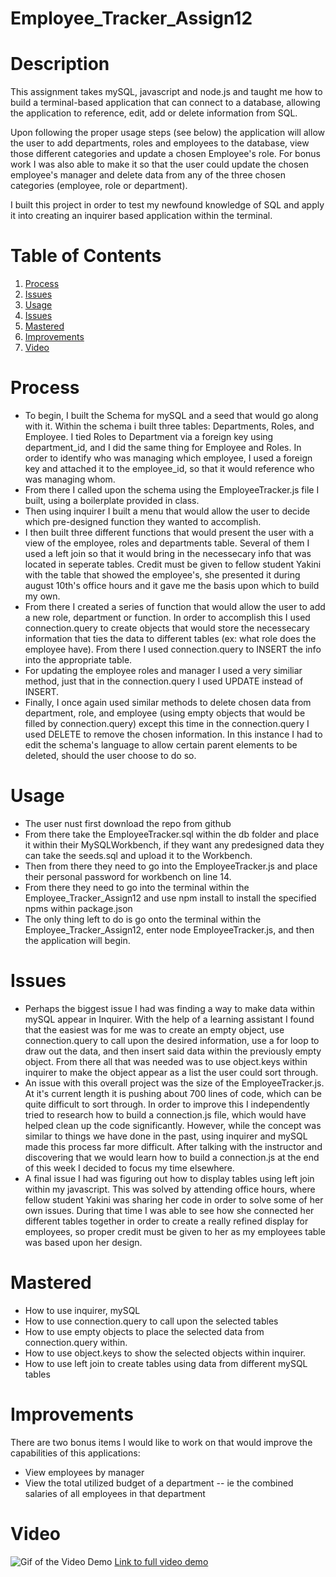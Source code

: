 # Employee_Tracker_Assign12

# Description 
This assignment takes mySQL, javascript and node.js and taught me how to build a terminal-based application that can connect to a database, allowing the application to reference, edit, add or delete information from SQL. 

Upon following the proper usage steps (see below) the application will allow the user to add departments, roles and employees to the database, view those different categories and update a chosen Employee's role. For bonus work I was also able to make it so that the user could update the chosen employee's manager and delete data from any of the three chosen categories (employee, role or department).

I built this project in order to test my newfound knowledge of SQL and apply it into creating an inquirer based application within the terminal.

# Table of Contents
1. [Process](#Process)
2. [Issues](#Issues)
3. [Usage](#Usage)
4. [Issues](#Issues)
5. [Mastered](#Mastered)
6. [Improvements](#Improvements)
7. [Video](#Video)

# Process
* To begin, I built the Schema for mySQL and a seed that would go along with it. Within the schema i built three tables: Departments, Roles, and Employee. I tied Roles to Department via a foreign key using department_id, and I did the same thing for Employee and Roles. In order to identify who was managing which employee, I used a foreign key and attached it to the employee_id, so that it would reference who was managing whom. 
* From there I called upon the schema using the EmployeeTracker.js file I built, using a boilerplate provided in class.
* Then using inquirer I built a menu that would allow the user to decide which pre-designed function they wanted to accomplish. 
* I then built three different functions that would present the user with a view of the employee, roles and departments table. Several of them I used a left join so that it would bring in the necessecary info that was located in seperate tables. Credit must be given to fellow student Yakini with the table that showed the employee's, she presented it during august 10th's office hours and it gave me the basis upon which to build my own. 
* From there I created a series of function that would allow the user to add a new role, department or function. In order to accomplish this I used connection.query to create objects that would store the necessecary information that ties the data to different tables (ex: what role does the employee have). From there I used connection.query to INSERT the info into the appropriate table. 
* For updating the employee roles and manager I used a very similiar method, just that in the connection.query I used UPDATE instead of INSERT. 
* Finally, I once again used similar methods to delete chosen data from department, role, and employee (using empty objects that would be filled by connection.query) except this time in the connection.query I used DELETE to remove the chosen information. In this instance I had to edit the schema's language to allow certain parent elements to be deleted, should the user choose to do so. 

# Usage 
* The user nust first download the repo from github 
* From there take the EmployeeTracker.sql within the db folder and place it within their MySQLWorkbench, if they want any predesigned data they can take the seeds.sql and upload it to the Workbench.
* Then from there they need to go into the EmployeeTracker.js and place their personal password for workbench on line 14. 
* From there they need to go into the terminal within the Employee_Tracker_Assign12 and use npm install to install the specified npms within package.json
* The only thing left to do is go onto the terminal within the Employee_Tracker_Assign12, enter node EmployeeTracker.js, and then the application will begin.

# Issues
* Perhaps the biggest issue I had was finding a way to make data within mySQL appear in Inquirer. With the help of a learning assistant I found that the easiest was for me was to create an empty object, use connection.query to call upon the desired information, use a for loop to draw out the data, and then insert said data within the previously empty object. From there all that was needed was to use object.keys within inquirer to make the object appear as a list the user could sort through. 
* An issue with this overall project was the size of the EmployeeTracker.js. At it's current length it is pushing about 700 lines of code, which can be quite difficult to sort through. In order to improve this I independently tried to research how to build a connection.js file, which would have helped clean up the code significantly. However, while the concept was similar to things we have done in the past, using inquirer and mySQL made this process far more difficult. After talking with the instructor and discovering that we would learn how to build a connection.js at the end of this week I decided to focus my time elsewhere. 
* A final issue I had was figuring out how to display tables using left join within my javascript. This was solved by attending office hours, where fellow student Yakini was sharing her code in order to solve some of her own issues. During that time I was able to see how she connected her different tables together in order to create a really refined display for employees, so proper credit must be given to her as my employees table was based upon her design. 

# Mastered
* How to use inquirer, mySQL 
* How to use connection.query to call upon the selected tables
* How to use empty objects to place the selected data from connection.query within.
* How to use object.keys to show the selected objects within inquirer.
* How to use left join to create tables using data from different mySQL tables

# Improvements 
There are two bonus items I would like to work on that would improve the capabilities of this applications:
* View employees by manager
* View the total utilized budget of a department -- ie the combined salaries of all employees in that department

# Video
![Gif of the Video Demo](./demo/EmployeeTrackerDemo.gif)
[Link to full video demo](https://drive.google.com/file/d/1wKlwPzO13AdJw4T0VzBf0dj9AAnIvPnK/view?usp=sharing)
